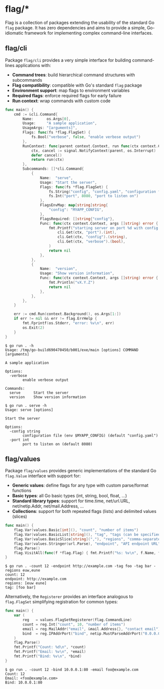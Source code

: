 # flag/*

Flag is a collection of packages extending the usability of the standard Go `flag` package. It has zero dependencies and aims to provide a simple, Go-idiomatic framework for implementing complex command-line interfaces.

## flag/cli

Package `flag/cli` provides a very simple interface for building command-lines applications with:

- **Command trees**: build hierarchical command structures with subcommands
- **Flag compatibility**: compatible with Go's standard `flag` package
- **Environment support**: map flags to environment variables
- **Required flags**: enforce required flags for early failure
- **Run context**: wrap commands with custom code

```go
func main() {
    cmd := &cli.Command{
        Name:      os.Args[0],
        Usage:     "A sample application",
        UsageArgs: "[arguments]",
        Flags: func(fs *flag.FlagSet) {
            fs.Bool("verbose", false, "enable verbose output")
        },
        RunContext: func(parent context.Context, run func(ctx context.Context) error) error {
            ctx, cancel := signal.NotifyContext(parent, os.Interrupt)
            defer cancel()
            return run(ctx)
        },
        Subcommands: []*cli.Command{
            {
                Name:  "serve",
                Usage: "Start the server",
                Flags: func(fs *flag.FlagSet) {
                    fs.String("config", "config.yaml", "configuration file (env $MYAPP_CONFIG)")
                    fs.Int("port", 8080, "port to listen on")
                },
                FlagsEnvMap: map[string]string{
                    "config": "MYAPP_CONFIG",
                },
                FlagsRequired: []string{"config"},
                Func: func(ctx context.Context, args []string) error {
                    fmt.Printf("starting server on port %d with config %s (verbose: %v)\n",
                        cli.Get(ctx, "port").(int),
                        cli.Get(ctx, "config").(string),
                        cli.Get(ctx, "verbose").(bool),
                    )
                    return nil
                },
            },
            {
                Name:  "version",
                Usage: "Show version information",
                Func: func(ctx context.Context, args []string) error {
                    fmt.Println("vX.Y.Z")
                    return nil
                },
            },
        },
    }

    err := cmd.Run(context.Background(), os.Args[1:])
    if err != nil && err != flag.ErrHelp {
        fmt.Fprintf(os.Stderr, "error: %v\n", err)
        os.Exit(2)
    }
}
```
```
$ go run . -h
Usage: /tmp/go-build690470450/b001/exe/main [options] COMMAND [arguments]

A sample application

Options:
  -verbose
    	enable verbose output

Commands:
  serve      Start the server
  version    Show version information
```
```
$ go run . serve -h
Usage: serve [options]

Start the server

Options:
  -config string
    	configuration file (env $MYAPP_CONFIG) (default "config.yaml")
  -port int
    	port to listen on (default 8080)
```

## flag/values

Package `flag/values` provides generic implementations of the standard Go `flag.Value` interface with support for:

- **Generic values**: define flags for any type with custom parse/format functions
- **Basic types**: all Go basic types (int, string, bool, float, ...)
- **Standard library types**: support for time.time, net/url.URL, net/netip.Addr, net/mail.Address, ...
- **Collections**: support for both repeated flags (lists) and delimited values (slices)

```go
func main() {
    flag.Var(values.Basic[int](), "count", "number of items")
    flag.Var(values.BasicList[string](), "tag", "tags (can be specified multiple times)")
    flag.Var(values.BasicSlice[string](","), "regions", "comma-separated list of regions")
    flag.Var(values.Stringer(url.Parse), "endpoint", "API endpoint URL")
    flag.Parse()
    flag.VisitAll(func(f *flag.Flag) { fmt.Printf("%s: %v\n", f.Name, f.Value.(flag.Getter).Get()) })
}
```
```
$ go run . -count 12 -endpoint http://example.com -tag foo -tag bar -regions euw,eune
count: 12
endpoint: http://example.com
regions: [euw eune]
tag: [foo bar]
```

Alternatively, the `Registerer` provides an interface analogous to `flag.FlagSet` simplifying registration for common types:

```go
func main() {
    var (
        reg   = values.FlagSetRegisterer(flag.CommandLine)
        count = reg.Int("count", 10, "number of items")
        email = reg.MailAddr("email", &mail.Address{}, "contact email")
        bind  = reg.IPAddrPort("bind", netip.MustParseAddrPort("0.0.0.0:8080"), "binding address")
    )
    flag.Parse()
    fmt.Printf("Count: %d\n", *count)
    fmt.Printf("Email: %v\n", *email)
    fmt.Printf("Bind: %v\n", *bind)
}
```
```
$ go run . -count 12 -bind 10.0.0.1:80 -email foo@example.com
Count: 12
Email: <foo@example.com>
Bind: 10.0.0.1:80
```
